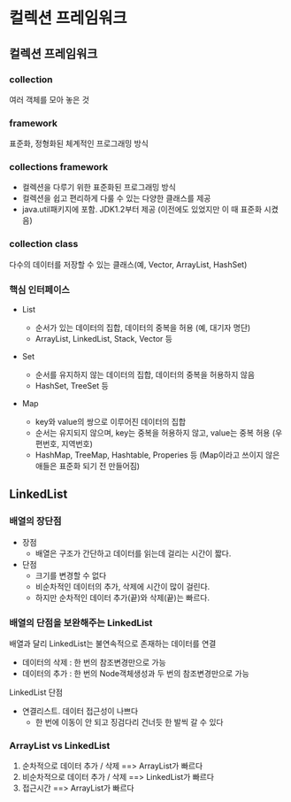 # 컬렉션 프레임워크

## 컬렉션 프레임워크
### collection
여러 객체를 모아 놓은 것

### framework
표준화, 정형화된 체계적인 프로그래밍 방식

### collections framework
- 컬렉션을 다루기 위한 표준화된 프로그래밍 방식
- 컬렉션을 쉽고 편리하게 다룰 수 있는 다양한 클래스를 제공
- java.util패키지에 포함. JDK1.2부터 제공 (이전에도 있었지만 이 때 표준화 시켰음)

### collection class
다수의 데이터를 저장할 수 있는 클래스(예, Vector, ArrayList, HashSet)

### 핵심 인터페이스
- List
  - 순서가 있는 데이터의 집합, 데이터의 중복을 허용 (예, 대기자 명단)
  - ArrayList, LinkedList, Stack, Vector 등

- Set
  - 순서를 유지하지 않는 데이터의 집합, 데이터의 중복을 허용하지 않음
  - HashSet, TreeSet 등

- Map
  - key와 value의 쌍으로 이루어진 데이터의 집합
  - 순서는 유지되지 않으며, key는 중복을 허용하지 않고, value는 중복 허용 (우편번호, 지역번호)
  - HashMap, TreeMap, Hashtable, Properies 등 (Map이라고 쓰이지 않은 애들은 표준화 되기 전 만들어짐)

## LinkedList

### 배열의 장단점
- 장점
  - 배열은 구조가 간단하고 데이터를 읽는데 걸리는 시간이 짧다.
- 단점
  - 크기를 변경할 수 없다
  - 비순차적인 데이터의 추가, 삭제에 시간이 많이 걸린다.
  - 하지만 순차적인 데이터 추가(끝)와 삭제(끝)는 빠르다.

### 배열의 단점을 보완해주는 LinkedList
배열과 달리 LinkedList는 불연속적으로 존재하는 데이터를 연결

- 데이터의 삭제 : 한 번의 참조변경만으로 가능
- 데이터의 추가 : 한 번의 Node객체생성과 두 번의 참조변경만으로 가능

LinkedList 단점
- 연결리스트. 데이터 접근성이 나쁘다
  - 한 번에 이동이 안 되고 징검다리 건너듯 한 발씩 갈 수 있다

### ArrayList vs LinkedList
1. 순차적으로 데이터 추가 / 삭제 ==> ArrayList가 빠르다
2. 비순차적으로 데이터 추가 / 삭제 ==> LinkedList가 빠르다
3. 접근시간 ==> ArrayList가 빠르다


